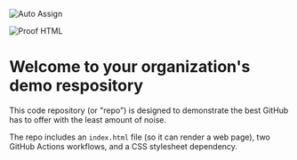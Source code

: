 ![Auto Assign](https://github.com/TIN-THPT-HOANG-HOA-THAM/demo-repository/actions/workflows/auto-assign.yml/badge.svg)

![Proof HTML](https://github.com/TIN-THPT-HOANG-HOA-THAM/demo-repository/actions/workflows/proof-html.yml/badge.svg)

# Welcome to your organization's demo respository
This code repository (or "repo") is designed to demonstrate the best GitHub has to offer with the least amount of noise.

The repo includes an `index.html` file (so it can render a web page), two GitHub Actions workflows, and a CSS stylesheet dependency.
